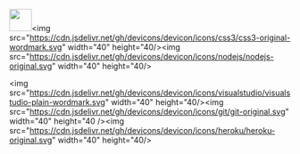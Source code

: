 
 <img src="https://cdn.jsdelivr.net/gh/devicons/devicon/icons/javascript/javascript-plain.svg" width="40" height="40"/><img src="https://cdn.jsdelivr.net/gh/devicons/devicon/icons/css3/css3-original-wordmark.svg" width="40" height="40/><img src="https://cdn.jsdelivr.net/gh/devicons/devicon/icons/nodejs/nodejs-original.svg" width="40" height="40/>
 
 <img src="https://cdn.jsdelivr.net/gh/devicons/devicon/icons/visualstudio/visualstudio-plain-wordmark.svg" width="40" height="40/><img src="https://cdn.jsdelivr.net/gh/devicons/devicon/icons/git/git-original.svg" width="40" height="40 /><img src="https://cdn.jsdelivr.net/gh/devicons/devicon/icons/heroku/heroku-original.svg" width="40" height="40/>




